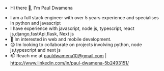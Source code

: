  - Hi there 👋, I'm Paul Dwamena

<!--
**Paul-Dwamena/Paul-Dwamena** is a ✨ _special_ ✨ repository because its `README.md` (this file) appears on your GitHub profile.

Here are some ideas to get you started:

- 🔭 I’m currently working on ...
- 🌱 I’m currently learning ...
- 👯 I’m looking to collaborate on ...
- 🤔 I’m looking for help with ...
- 💬 Ask me about ...
- 📫 How to reach me: ...
- 😄 Pronouns: ...
- ⚡ Fun fact: ...
-->
- I am a full stack engineer with over 5 years experience and specialises in python and javascript
- I have experience with javascript, node js, typescript, react js,django,fastApi,flask, Next js
- 👀 Im interested in web and mobile development.
- 😊 Im looking to collaborate on projects involving python, node js,typescript and next js 
- 📫 Reach me at pauldwamena10@gmail.com | https://www.linkedin.com/in/paul-dwamena-5b2493151/
